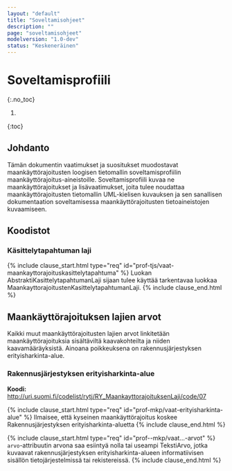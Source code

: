 ```yaml
---
layout: "default"
title: "Soveltamisohjeet"
description: ""
page: "soveltamisohjeet"
modelversion: "1.0-dev"
status: "Keskeneräinen"
---
```

# Soveltamisprofiili

{:.no_toc}

1. 
{:toc}

## Johdanto

Tämän dokumentin vaatimukset ja suositukset muodostavat maankäyttörajoitusten loogisen tietomallin soveltamisprofiilin maankäyttörajoitus-aineistoille. Soveltamisprofiili kuvaa ne maankäyttörajoitukset ja lisävaatimukset, joita tulee noudattaa maankäyttörajoitusten tietomallin UML-kielisen kuvauksen ja sen sanallisen dokumentaation soveltamisessa maankäyttörajoitusten tietoaineistojen kuvaamiseen.

## Koodistot


### Käsittelytapahtuman laji

<!--Lisää sisäiset linkit vielä -->
{% include clause_start.html type="req" id="prof-tjs/vaat-maankayttorajoituskasittelytapahtuma" %}
Luokan AbstraktiKasittelytapahtumanLaji sijaan tulee käyttää tarkentavaa luokkaa MaankayttorajoitustenKasittelytapahtumanLaji.
{% include clause_end.html %}

## Maankäyttörajoituksen lajien arvot

Kaikki muut maankäyttörajoitusten lajien arvot linkitetään maankäyttörajoituksia sisältäviltä kaavakohteilta ja niiden kaavamääräyksistä. Ainoana poikkeuksena on rakennusjärjestyksen erityisharkinta-alue.

### Rakennusjärjestyksen erityisharkinta-alue

**Koodi:** http://uri.suomi.fi/codelist/rytj/RY_MaankayttorajoituksenLaji/code/07

<!--Lisää sisäiset linkit vielä -->
{% include clause_start.html type="req" id="prof-mkp/vaat-erityisharkinta-alue" %}
Ilmaisee, että kyseinen maankäyttörajoitus koskee Rakennusjärjestyksen erityisharkinta-aluetta 
{% include clause_end.html %}

<!--Lisää sisäiset linkit vielä -->
{% include clause_start.html type="req" id="prof--mkp/vaat...-arvot" %}
```arvo```-attribuutin arvona saa esiintyä nolla tai useampi TekstiArvo, jotka kuvaavat rakennusjärjestyksen erityisharkinta-alueen informatiivisen sisällön tietojärjestelmissä tai rekistereissä.
{% include clause_end.html %}

